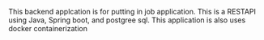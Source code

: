 This backend applcation is for putting in job application. This is a RESTAPI using Java, Spring boot, and postgree sql. This application is also uses docker containerization
